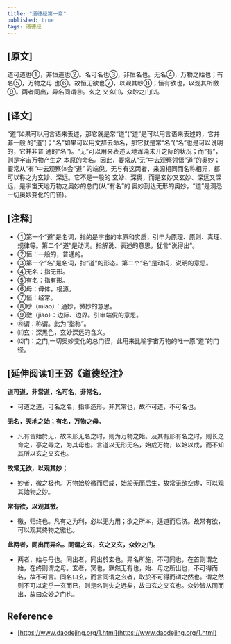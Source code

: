 ```yaml
---
title: "道德经第一章"
published: true
tags: 道德经
---
```


## [原文]

道可道也①，非恒道也②。名可名也③，非恒名也。无名④，万物之始也；有名⑤，万物之母
也⑥。故恒无欲也⑦，以观其眇⑧；恒有欲也，以观其所徼⑨。两者同出，异名同谓⑩。玄之
又玄⑾，众眇之门⑿。

## [译文]

“道”如果可以用言语来表述，那它就是常“道”(“道”是可以用言语来表述的，它并非一般
的“道”)；“名”如果可以用文辞去命名，那它就是常“名”(“名”也是可以说明的，它并非普
通的“名”)。“无”可以用来表述天地浑沌未开之际的状况；而“有”，则是宇宙万物产生之
本原的命名。因此，要常从“无”中去观察领悟“道”的奥妙；要常从“有”中去观察体会“道”
的端倪。无与有这两者，来源相同而名称相异，都可以称之为玄妙、深远。它不是一般的
玄妙、深奥，而是玄妙又玄妙、深远又深远，是宇宙天地万物之奥妙的总门(从“有名”的
奥妙到达无形的奥妙，“道”是洞悉一切奥妙变化的门径)。

## [注释]

- ①第一个“道”是名词，指的是宇宙的本原和实质，引申为原理、原则、真理、规律等。第二个“道”是动词。指解说、表述的意思，犹言“说得出”。
- ②恒：一般的，普通的。
- ③第一个“名”是名词，指“道”的形态。第二个“名”是动词，说明的意思。
- ④无名：指无形。
- ⑤有名：指有形。
- ⑥母：母体，根源。
- ⑦恒：经常。
- ⑧眇（miao）：通妙，微妙的意思。
- ⑨徼（jiao）：边际、边界。引申端倪的意思。
- ⑩谓：称谓。此为“指称”。
- ⑾玄：深黑色，玄妙深远的含义。
- ⑿门：之门,一切奥妙变化的总门径，此用来比喻宇宙万物的唯一原“道”的门径。

## [延伸阅读1]王弼《道德经注》

**道可道，非常道，名可名，非常名。**

- 可道之道，可名之名，指事造形，非其常也，故不可道，不可名也。

**无名，天地之始；有名，万物之母。**

- 凡有皆始於无，故未形无名之时，则为万物之始。及其有形有名之时，则长之育之，亭之毒之，为其母也。言道以无形无名，始成万物，以始以成，而不知其所以玄之又玄也。

**故常无欲，以观其妙；**

- 妙者，微之极也。万物始於微而后成，始於无而后生，故常无欲空虚，可以观其始物之妙。

**常有欲，以观其徼。**

- 徼，归终也。凡有之为利，必以无为用；欲之所本，适道而后济。故常有欲，可以观其终物之徼也。

**此两者，同出而异名。同谓之玄，玄之又玄，众妙之门。**

- 两者，始与母也。同出者，同出於玄也。异名所施，不可同也，在首则谓之始，在终则谓之母。玄者，冥也，默然无有也，始、母之所出也，不可得而名，故不可言。同名曰玄，而言同谓之玄者，取於不可得而谓之然也。谓之然则不可以定乎一玄而已，则是名则失之远矣，故曰玄之又玄也。众妙皆从同而出，故曰众妙之门也。

## Reference

- [https://www.daodejing.org/1.html](https://www.daodejing.org/1.html)